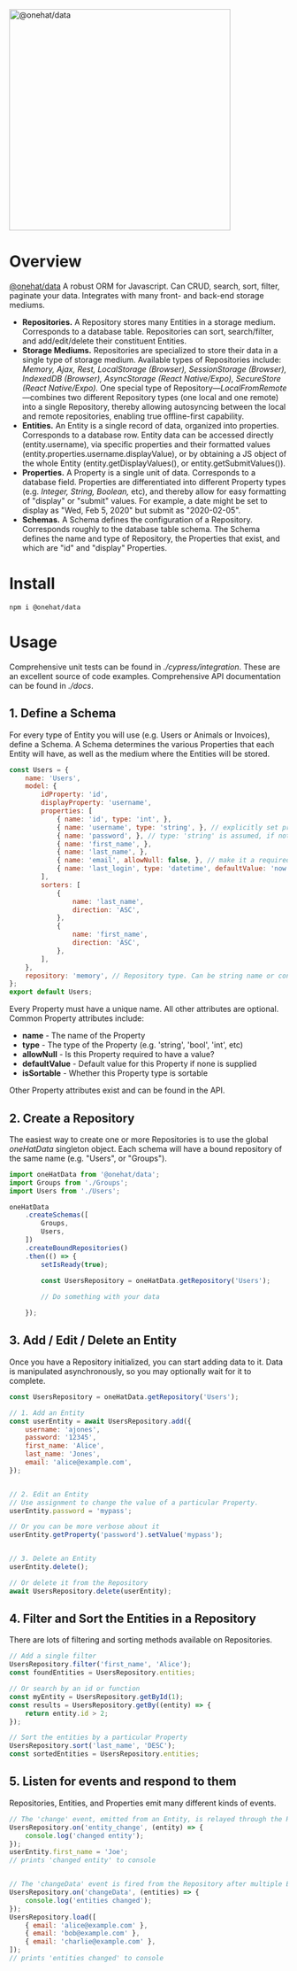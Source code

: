 <img src="onehat-data.svg" alt="@onehat/data" style="width: 400px;" />

# Overview
[@onehat/data](https://www.npmjs.com/package/@onehat/data)
A robust ORM for Javascript. 
Can CRUD, search, sort, filter, paginate your data. Integrates with many front- and back-end storage mediums.

- **Repositories.** A Repository stores many Entities in a storage medium. Corresponds to a database table. 
Repositories can sort, search/filter, and add/edit/delete their constituent Entities.
- **Storage Mediums.** Repositories are specialized to store their data in a single type of storage medium. 
Available types of Repositories include: *Memory, Ajax, Rest, LocalStorage (Browser), SessionStorage (Browser), 
IndexedDB (Browser), AsyncStorage (React Native/Expo), SecureStore (React Native/Expo).* 
One special type of Repository—*LocalFromRemote*—combines two different Repository types (one local and one remote) into a single Repository, 
thereby allowing autosyncing between the local and remote repositories, enabling true offline-first capability.
- **Entities.** An Entity is a single record of data, organized into properties. Corresponds to a database row. 
Entity data can be accessed directly (entity.username), via specific properties and their formatted values (entity.properties.username.displayValue), 
or by obtaining a JS object of the whole Entity (entity.getDisplayValues(), or entity.getSubmitValues()).
- **Properties.** A Property is a single unit of data. Corresponds to a database field. 
Properties are differentiated into different Property types (e.g. *Integer, String, Boolean,* etc), 
and thereby allow for easy formatting of "display" or "submit" values. 
For example, a date might be set to display as "Wed, Feb 5, 2020" but submit as "2020-02-05". 
- **Schemas.** A Schema defines the configuration of a Repository. Corresponds roughly to the database table schema.
The Schema defines the name and type of Repository, the Properties that exist, and which are "id" and "display" Properties.

# Install
```
npm i @onehat/data
```

# Usage

Comprehensive unit tests can be found in *./cypress/integration*. These are an excellent source of code examples.
Comprehensive API documentation can be found in *./docs*.

## 1. Define a Schema
For every type of Entity you will use (e.g. Users or Animals or Invoices), define a Schema. 
A Schema determines the various Properties that each Entity will have, as well as the medium 
where the Entities will be stored.
```javascript
const Users = {
	name: 'Users',
	model: {
		idProperty: 'id',
		displayProperty: 'username',
		properties: [
			{ name: 'id', type: 'int', },
			{ name: 'username', type: 'string', }, // explicitly set property type
			{ name: 'password', }, // type: 'string' is assumed, if not explicitly set
			{ name: 'first_name', },
			{ name: 'last_name', },
			{ name: 'email', allowNull: false, }, // make it a required field
			{ name: 'last_login', type: 'datetime', defaultValue: 'now', }, // give it a default value.
		],
		sorters: [
			{
				name: 'last_name',
				direction: 'ASC',
			},
			{
				name: 'first_name',
				direction: 'ASC',
			},
		],
	},
	repository: 'memory', // Repository type. Can be string name or config object
};
export default Users;
```

Every Property must have a unique name. All other attributes are optional.
Common Property attributes include:
- **name** - The name of the Property
- **type** - The type of the Property (e.g. 'string', 'bool', 'int', etc)
- **allowNull** - Is this Property required to have a value?
- **defaultValue** - Default value for this Property if none is supplied
- **isSortable** - Whether this Property type is sortable

Other Property attributes exist and can be found in the API.

## 2. Create a Repository
The easiest way to create one or more Repositories is to use the global *oneHatData* singleton object.
Each schema will have a bound repository of the same name (e.g. "Users", or "Groups").
```javascript
import oneHatData from '@onehat/data';
import Groups from './Groups';
import Users from './Users';

oneHatData
	.createSchemas([
		Groups,
		Users,
	])
	.createBoundRepositories()
	.then(() => {
		setIsReady(true);
		
		const UsersRepository = oneHatData.getRepository('Users');

		// Do something with your data

	});
```


## 3. Add / Edit / Delete an Entity
Once you have a Repository initialized, you can start adding data to it.
Data is manipulated asynchronously, so you may optionally wait for it to complete.

```javascript
const UsersRepository = oneHatData.getRepository('Users');

// 1. Add an Entity
const userEntity = await UsersRepository.add({
	username: 'ajones',
	password: '12345',
	first_name: 'Alice',
	last_name: 'Jones',
	email: 'alice@example.com',
});


// 2. Edit an Entity
// Use assignment to change the value of a particular Property.
userEntity.password = 'mypass';

// Or you can be more verbose about it
userEntity.getProperty('password').setValue('mypass');


// 3. Delete an Entity
userEntity.delete();

// Or delete it from the Repository
await UsersRepository.delete(userEntity);
```


## 4. Filter and Sort the Entities in a Repository
There are lots of filtering and sorting methods available on Repositories.

```javascript
// Add a single filter
UsersRepository.filter('first_name', 'Alice');
const foundEntities = UsersRepository.entities;

// Or search by an id or function
const myEntity = UsersRepository.getById(1);
const results = UsersRepository.getBy((entity) => {
	return entity.id > 2;
});

// Sort the entities by a particular Property
UsersRepository.sort('last_name', 'DESC');
const sortedEntities = UsersRepository.entities;
```


## 5. Listen for events and respond to them
Repositories, Entities, and Properties emit many different kinds of events.

```javascript
// The 'change' event, emitted from an Entity, is relayed through the Repository and becomes 'entity_change'
UsersRepository.on('entity_change', (entity) => {
	console.log('changed entity');
});
userEntity.first_name = 'Joe';
// prints 'changed entity' to console


// The 'changeData' event is fired from the Repository after multiple Entities are loaded at once
UsersRepository.on('changeData', (entities) => {
	console.log('entities changed');
});
UsersRepository.load([
	{ email: 'alice@example.com' },
	{ email: 'bob@example.com' },
	{ email: 'charlie@example.com' },
]);
// prints 'entities changed' to console
```